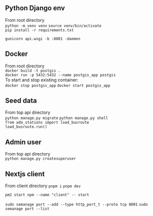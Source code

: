 ## Python Django env
From root directory  
`python -m venv venv`
`source venv/bin/activate`  
`pip install -r requirements.txt`

`gunicorn api.wsgi -b :8001 -daemon`

## Docker
From root directory  
`docker build -t postgis .`  
`docker run -p 5432:5432 --name postgis_app postgis`  
To start and stop existing container:  
`docker stop postgis_app`
`docker start postgis_app`

## Seed data
From top api directory  
`python manage.py migrate`
`python manage.py shell`  
`from ada_stations import load_busroute`  
`load_busroute.run()`

## Admin user
From top api directory  
`python manage.py createsuperuser`  

## Nextjs client
From client directory
```pnpm i```
```pnpm dev```

```pm2 start npm --name "client" -- start```


```sudo semanage port --add --type http_port_t --proto tcp 8001```
```sudo semanage port --list```


